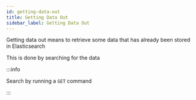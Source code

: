 ```yaml
---
id: getting-data-out
title: Getting Data Out
sidebar_label: Getting Data Out
---
```


Getting data out means to retrieve some data that has already been stored in Elasticsearch

This is done by searching for the data

:::info

Search by running a `GET` command

:::
